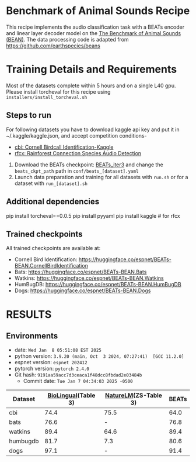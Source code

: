 # Benchmark of Animal Sounds Recipe
This recipe implements the audio classification task with a BEATs encoder and linear layer decoder model on the [The Benchmark of Animal Sounds (BEAN)](https://arxiv.org/abs/2210.12300).
The data processing code is adapted from https://github.com/earthspecies/beans

# Training Details and Requirements
Most of the datasets complete within 5 hours and on a single L40 gpu.
Please install torcheval for this recipe using `installers/install_torcheval.sh`

## Steps to run

For following datasets you have to download kaggle api key and put it in ~/.kaggle/kaggle.json, and accept competition conditions-
* [cbi: Cornell Birdcall Identification-Kaggle](https://www.kaggle.com/competitions/birdsong-recognition)
* [rfcx: Rainforest Connection Species Audio Detection](https://www.kaggle.com/competitions/rfcx-species-audio-detection)

1. Download the BEATs checkpoint: [BEATs_iter3](https://github.com/microsoft/unilm/tree/master/beats) and change the `beats_ckpt_path` path in `conf/beats_[dataset].yaml`
3. Launch data preparation and training for all datasets with `run.sh` or for a dataset with `run_[dataset].sh`

## Additional dependencies
pip install torcheval==0.0.5
pip install pyyaml
pip install kaggle # for rfcx

## Trained checkpoints
All trained checkpoints are available at:
* Cornell Bird Identification: https://huggingface.co/espnet/BEATs-BEAN.CornellBirdIdentification
* Bats: https://huggingface.co/espnet/BEATs-BEAN.Bats
* Watkins: https://huggingface.co/espnet/BEATs-BEAN.Watkins
* HumBugDB: https://huggingface.co/espnet/BEATs-BEAN.HumBugDB
* Dogs: https://huggingface.co/espnet/BEATs-BEAN.Dogs

<!-- Generated by scripts/utils/show_cls_result.sh -->
# RESULTS
## Environments
- date: `Wed Jan  8 05:51:08 EST 2025`
- python version: `3.9.20 (main, Oct  3 2024, 07:27:41)  [GCC 11.2.0]`
- espnet version: `espnet 202412`
- pytorch version: `pytorch 2.4.0`
- Git hash: `9191aa59acc7d3ceaca1f48dcc8fbdad2e03484b`
  - Commit date: `Tue Jan 7 04:34:03 2025 -0500`

|Dataset|[BioLingual](https://arxiv.org/pdf/2308.04978)(Table 3)|[NatureLM](https://arxiv.org/abs/2411.07186)(ZS-Table 3)|BEATs|
|-|-|-|-|
|cbi|74.4|75.5|64.0|
|bats|76.6|-|76.8|
|watkins|89.4|64.6|89.4|
|humbugdb|81.7|7.3|80.6|
|dogs|97.1|-|91.4|
